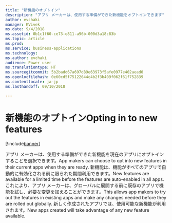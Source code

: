 ```yaml
---
title: "新機能のオプトイン"
description: "アプリ メーカーは、使用する準備ができた新機能をオプトインできます"
author: evchaki
manager: KVivek
ms.date: 9/4/2018
ms.assetid: 0b1c1f60-ce73-e811-a96b-000d3a18c83b
ms.topic: article
ms.prod: 
ms.service: business-applications
ms.technology: 
ms.author: evchaki
audience: Power user
ms.translationtype: HT
ms.sourcegitcommit: 5b2badd67a697d89e63973f5afe0977e402aead0
ms.openlocfilehash: 0e60cd5f75122644c4b2f3b409f062f61f752839
ms.contentlocale: ja-jp
ms.lasthandoff: 09/10/2018

---
```

# <a name="opting-in-to-new-features"></a><span data-ttu-id="0e7d6-103">新機能のオプトイン</span><span class="sxs-lookup"><span data-stu-id="0e7d6-103">Opting in to new features</span></span>


[!include[banner](../../includes/banner.md)]

<span data-ttu-id="0e7d6-104">アプリ メーカーは、使用する準備ができた新機能を現在のアプリにオプトインすることを選択できます。</span><span class="sxs-lookup"><span data-stu-id="0e7d6-104">App makers can choose to opt into new features in their current apps when they are ready.</span></span> <span data-ttu-id="0e7d6-105">新機能は、機能がすべてのアプリで自動的に有効化される前に限られた期間利用できます。</span><span class="sxs-lookup"><span data-stu-id="0e7d6-105">New features are available for a limited time before the features are auto-enabled in all apps.</span></span> <span data-ttu-id="0e7d6-106">これにより、アプリ メーカーは、グローバルに展開する前に既存のアプリで機能を試し、必要な変更を加えることができます。</span><span class="sxs-lookup"><span data-stu-id="0e7d6-106">This allows app makers to try out the features in existing apps and make any changes needed before they are rolled out globally.</span></span> <span data-ttu-id="0e7d6-107">新しく作成されたアプリでは、使用可能な新機能が利用されます。</span><span class="sxs-lookup"><span data-stu-id="0e7d6-107">New apps created will take advantage of any new feature available.</span></span>

